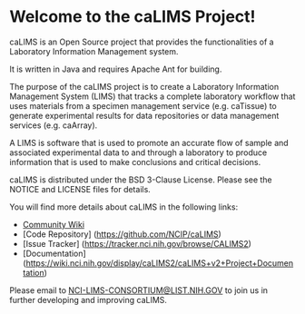 Welcome to the caLIMS Project!
==============================

caLIMS is an Open Source project that provides the functionalities of a
Laboratory Information Management system.

It is written in Java and requires Apache Ant for building.

The purpose of the caLIMS project is to create a Laboratory Information
Management System (LIMS) that tracks a complete laboratory workflow that uses
materials from a specimen management service (e.g. caTissue) to generate
experimental results for data repositories or data management services (e.g.
caArray).

A LIMS is software that is used to promote an accurate flow of sample and
associated experimental data to and through a laboratory to produce information
that is used to make conclusions and critical decisions.


caLIMS is distributed under the BSD 3-Clause License.
Please see the NOTICE and LICENSE files for details.

You will find more details about caLIMS in the following links:

 * [Community Wiki](https://wiki.nci.nih.gov/display/caLIMS/)
 * [Code Repository] (https://github.com/NCIP/caLIMS)
 * [Issue Tracker] (https://tracker.nci.nih.gov/browse/CALIMS2)
 * [Documentation] (https://wiki.nci.nih.gov/display/caLIMS2/caLIMS+v2+Project+Documentation)

Please email to NCI-LIMS-CONSORTIUM@LIST.NIH.GOV to join us in further developing and improving caLIMS.
